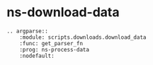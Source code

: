 # ns-download-data

```{eval-rst}
.. argparse::
    :module: scripts.downloads.download_data
    :func: get_parser_fn
    :prog: ns-process-data
    :nodefault:
```
